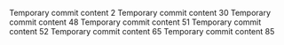 Temporary commit content 2
Temporary commit content 30
Temporary commit content 48
Temporary commit content 51
Temporary commit content 52
Temporary commit content 65
Temporary commit content 85
